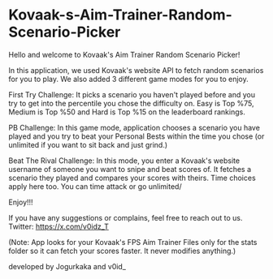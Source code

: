 # Kovaak-s-Aim-Trainer-Random-Scenario-Picker

Hello and welcome to Kovaak's Aim Trainer Random Scenario Picker!

In this application, we used Kovaak's website API to fetch random scenarios for you to play. We also added 3 different game modes for you to enjoy.

First Try Challenge: It picks a scenario you haven't played before and you try to get into the percentile you chose the difficulty on. Easy is Top %75, Medium is Top %50 and Hard is Top %15 on the leaderboard rankings.

PB Challenge: In this game mode, application chooses a scenario you have played and you try to beat your Personal Bests within the time you chose (or unlimited if you want to sit back and just grind.)

Beat The Rival Challenge: In this mode, you enter a Kovaak's website username of someone you want to snipe and beat scores of. It fetches a scenario they played and compares your scores with theirs. Time choices apply here too. You can time attack or go unlimited/


Enjoy!!!

If you have any suggestions or complains, feel free to reach out to us. Twitter: https://x.com/v0idz_T

(Note: App looks for your Kovaak's FPS Aim Trainer Files only for the stats folder so it can fetch your scores faster. It never modifies anything.)

developed by Jogurkaka and v0id_
